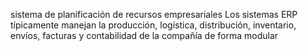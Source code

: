 sistema de planificación de recursos empresariales
Los sistemas ERP típicamente manejan la producción, logística, distribución, inventario, envíos, facturas y contabilidad de la compañía de forma modular
